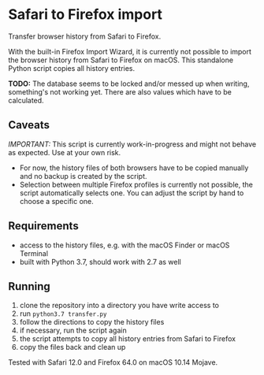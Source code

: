 # Safari to Firefox import
Transfer browser history from Safari to Firefox.

With the built-in Firefox Import Wizard, it is currently not possible to import the browser history from Safari to Firefox on macOS. This standalone Python script copies all history entries.

**TODO:** The database seems to be locked and/or messed up when writing, something's not working yet. There are also values which have to be calculated.

## Caveats
*IMPORTANT:* This script is currently work-in-progress and might not behave as expected. Use at your own risk.

* For now, the history files of both browsers have to be copied manually and no backup is created by the script.
* Selection between multiple Firefox profiles is currently not possible, the script automatically selects one. You can adjust the script by hand to choose a specific one.

## Requirements
* access to the history files, e.g. with the macOS Finder or macOS Terminal
* built with Python 3.7, should work with 2.7 as well

## Running
1. clone the repository into a directory you have write access to
1. run `python3.7 transfer.py`
1. follow the directions to copy the history files
1. if necessary, run the script again
1. the script attempts to copy all history entries from Safari to Firefox
1. copy the files back and clean up

Tested with Safari 12.0 and Firefox 64.0 on macOS 10.14 Mojave.